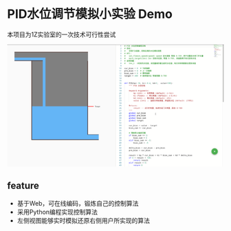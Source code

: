 # PID水位调节模拟小实验 Demo

本项目为1Z实验室的一次技术可行性尝试

![](./src/assets/PID.png)


## feature
- 基于Web，可在线编码，锻炼自己的控制算法
- 采用Python编程实现控制算法
- 左侧视图能够实时模拟还原右侧用户所实现的算法
